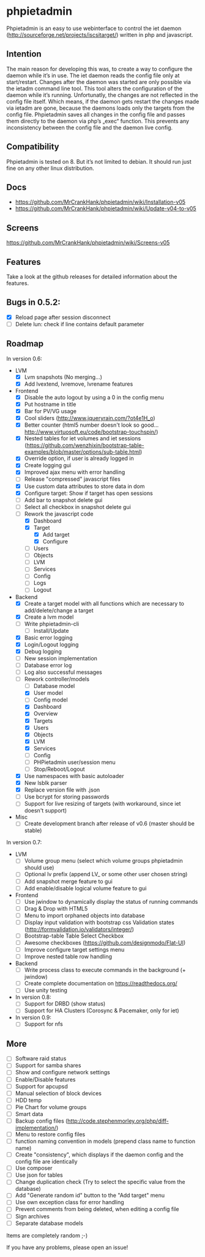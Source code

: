 # phpietadmin
Phpietadmin is an easy to use webinterface to control the iet daemon (http://sourceforge.net/projects/iscsitarget/) written in php and javascript.

## Intention
The main reason for developing this was, to create a way to configure the daemon while it’s in use. The iet daemon reads
the config file only at start/restart. Changes after the daemon was started are only possible via the ietadm command line
tool. This tool alters the configuration of the daemon while it’s running. Unfortunatly, the changes are not reflected
in the config file itself. Which means, if the daemon gets restart the changes made via ietadm are gone, because the
daemons loads only the targets from the config file. Phpietadmin saves all changes in the config file and passes them
directly to the daemon via php’s „exec“ function. This prevents any inconsistency between the config file and the
daemon live config.

## Compatibility
Phpietadmin is tested on 8. But it’s not limited to debian.
It should run just fine on any other linux distribution.

## Docs
* https://github.com/MrCrankHank/phpietadmin/wiki/Installation-v05
* https://github.com/MrCrankHank/phpietadmin/wiki/Update-v04-to-v05

## Screens
https://github.com/MrCrankHank/phpietadmin/wiki/Screens-v05

## Features
Take a look at the github releases for detailed information about the features.

## Bugs in 0.5.2:
- [x] Reload page after session disconnect
- [ ] Delete lun: check if line contains default parameter

## Roadmap
In version 0.6:
* LVM
    - [x] Lvm snapshots (No merging...)
    - [x] Add lvextend, lvremove, lvrename features

* Frontend
    - [x] Disable the auto logout by using a 0 in the config menu
    - [x] Put hostname in title
    - [x] Bar for PV/VG usage
    - [x] Cool sliders (http://www.jqueryrain.com/?ot4e1H_o)
    - [x] Better counter (html5 number doesn't look so good... http://www.virtuosoft.eu/code/bootstrap-touchspin/)
    - [x] Nested tables for iet volumes and iet sessions (https://github.com/wenzhixin/bootstrap-table-examples/blob/master/options/sub-table.html)
    - [x] Override option, if user is already logged in
    - [x] Create logging gui
    - [x] Improved ajax menu with error handling
    - [ ] Release "compressed" javascript files
    - [x] Use custom data attributes to store data in dom
    - [x] Configure target: Show if target has open sessions
    - [ ] Add bar to snapshot delete gui
    - [ ] Select all checkbox in snapshot delete gui
    - [ ] Rework the javascript code
        - [x] Dashboard
        - [x] Target
            - [x] Add target
            - [x] Configure
        - [ ] Users
        - [ ] Objects
        - [ ] LVM
        - [ ] Services
        - [ ] Config
        - [ ] Logs
        - [ ] Logout

* Backend
    - [x] Create a target model with all functions which are necessary to add/delete/change a target
    - [x] Create a lvm model
    - [ ] Write phpietadmin-cli
        - [ ] Install/Update
    - [x] Basic error logging
    - [x] Login/Logout logging
    - [x] Debug logging
    - [ ] New session implementation
    - [ ] Database error log
    - [ ] Log also successful messages
    - [ ] Rework controller/models
        - [ ] Database model
        - [x] User model
        - [ ] Config model
        - [x] Dashboard
        - [x] Overview
        - [x] Targets
        - [x] Users
        - [x] Objects
        - [x] LVM
        - [x] Services
        - [ ] Config
        - [ ] PHPietadmin user/session menu
        - [ ] Stop/Reboot/Logout
    - [x] Use namespaces with basic autoloader
    - [x] New lsblk parser
    - [x] Replace version file with .json
    - [ ] Use bcrypt for storing passwords
    - [ ] Support for live resizing of targets (with workaround, since iet doesn't support)

* Misc
    - [ ] Create development branch after release of v0.6 (master should be stable)

In version 0.7:
* LVM
    - [ ] Volume group menu (select which volume groups phpietadmin should use)
    - [ ] Optional lv prefix (append LV_ or some other user chosen string)
    - [ ] Add snapshot merge feature to gui
    - [ ] Add enable/disable logical volume feature to gui

* Frontend
    - [ ] Use jwindow to dynamically display the status of running commands
    - [ ] Drag & Drop with HTML5
    - [ ] Menu to import orphaned objects into database
    - [ ] Display input validation with bootstrap css Validation states (http://formvalidation.io/validators/integer/)
    - [ ] Bootstrap-table Table Select Checkbox
    - [ ] Awesome checkboxes (https://github.com/designmodo/Flat-UI)
    - [ ] Improve configure target settings menu
    - [ ] Improve nested table row handling

* Backend
    - [ ] Write process class to execute commands in the background (+ jwindow)
    - [ ] Create complete documentation on https://readthedocs.org/
    - [ ] Use unity testing

* In version 0.8:
    - [ ] Support for DRBD (show status)
    - [ ] Support for HA Clusters (Corosync & Pacemaker, only for iet)

* In version 0.9:
    - [ ] Support for nfs

## More
- [ ] Software raid status
- [ ] Support for samba shares
- [ ] Show and configure network settings
- [ ] Enable/Disable features
- [ ] Support for apcupsd
- [ ] Manual selection of block devices
- [ ] HDD temp
- [ ] Pie Chart for volume groups
- [ ] Smart data
- [ ] Backup config files (http://code.stephenmorley.org/php/diff-implementation/)
- [ ] Menu to restore config files
- [ ] function naming convention in models (prepend class name to function name)
- [ ] Create "consistency", which displays if the daemon config and the config file are identically
- [ ] Use composer
- [ ] Use json for tables
- [ ] Change duplication check (Try to select the specific value from the database)
- [ ] Add "Generate random id" button to the "Add target" menu
- [ ] Use own exception class for error handling
- [ ] Prevent comments from being deleted, when editing a config file
- [ ] Sign archives
- [ ] Separate database models

Items are completely random ;-)

If you have any problems, please open an issue!